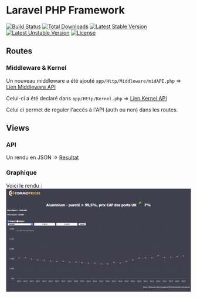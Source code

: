 # Laravel PHP Framework

[![Build Status](https://travis-ci.org/laravel/framework.svg)](https://travis-ci.org/laravel/framework)
[![Total Downloads](https://poser.pugx.org/laravel/framework/d/total.svg)](https://packagist.org/packages/laravel/framework)
[![Latest Stable Version](https://poser.pugx.org/laravel/framework/v/stable.svg)](https://packagist.org/packages/laravel/framework)
[![Latest Unstable Version](https://poser.pugx.org/laravel/framework/v/unstable.svg)](https://packagist.org/packages/laravel/framework)
[![License](https://poser.pugx.org/laravel/framework/license.svg)](https://packagist.org/packages/laravel/framework)

## Routes

### Middleware & Kernel

Un nouveau middleware a été ajouté `app/Http/Middleware/midAPI.php` => [Lien Middleware API]

Celui-ci a été declaré dans `app/Http/Kernel.php` => [Lien Kernel API]

Celui ci permet de reguler l'accès à l'API (auth ou non) dans les routes.


## Views

### API

Un rendu en JSON => [Resultat]


### Graphique

Voici le rendu :
![alt tag](https://raw.githubusercontent.com/perriea/API-CommoPrices/master/Results/GRAPH/PALUM-PARAM.png)


[Lien Middleware API]: https://github.com/perriea/API-CommoPrices/blob/master/Laravel/app/Http/Middleware/midAPI.php
[Lien Kernel API]: https://github.com/perriea/API-CommoPrices/blob/master/Laravel/app/Http/Kernel.php
[Resultat]: https://github.com/perriea/API-CommoPrices/blob/master/Results/JSON/Show/reponse.json